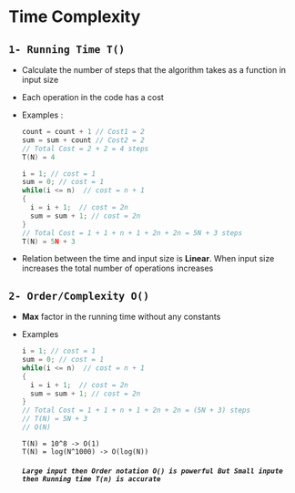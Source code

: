 # Time Complexity

## `1- Running Time T()`
- Calculate the number of steps that the algorithm takes as a function in input size 
- Each operation in the code has a cost 
- Examples :

  ```cpp
  count = count + 1 // Cost1 = 2 
  sum = sum + count // Cost2 = 2
  // Total Cost = 2 + 2 = 4 steps
  T(N) = 4
  ```
  ```cpp
  i = 1; // cost = 1
  sum = 0; // cost = 1
  while(i <= n)  // cost = n + 1 
  {
    i = i + 1;  // cost = 2n 
    sum = sum + 1; // cost = 2n 
  }
  // Total Cost = 1 + 1 + n + 1 + 2n + 2n = 5N + 3 steps
  T(N) = 5N + 3
  ```
- Relation between the time and input size is **Linear**. When input size increases the total number of operations increases

## `2- Order/Complexity O()`
- **Max** factor in the running time without any constants
- Examples

  ```cpp
  i = 1; // cost = 1
  sum = 0; // cost = 1
  while(i <= n)  // cost = n + 1 
  {
    i = i + 1;  // cost = 2n 
    sum = sum + 1; // cost = 2n 
  }
  // Total Cost = 1 + 1 + n + 1 + 2n + 2n = (5N + 3) steps
  // T(N) = 5N + 3
  // O(N)
  ```
  ```
  T(N) = 10^8 -> O(1)
  T(N) = log(N^1000) -> O(log(N))
  ```
  
  ##### `Large input then Order notation O() is powerful But Small inpute then Running time T(n) is accurate`
